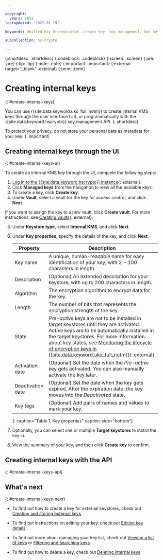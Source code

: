 ```yaml
---

copyright:
  years: 2022
lastupdated: "2022-01-19"

keywords: Unified Key Orchestrator, create key, key management, kms key

subcollection: hs-crypto

---
```


{:shortdesc: .shortdesc}
{:codeblock: .codeblock}
{:screen: .screen}
{:pre: .pre}
{:tip: .tip}
{:note: .note}
{:important: .important}
{:external: target="_blank" .external}
{:term: .term}


# Creating internal keys
{: #create-internal-keys}

You can use {{site.data.keyword.uko_full_notm}} to create internal KMS keys through the user interface (UI), or programmatically with the {{site.data.keyword.hscrypto}} key management API.
{: shortdesc}

To protect your privacy, do not store your personal data as metadata for your key.
{: important}

## Creating internal keys through the UI
{: #create-internal-keys-ui}

To create an internal KMS key through the UI, complete the following steps:

1. [Log in to the {{site.data.keyword.hscrypto}} instance](https://cloud.ibm.com/login){: external}.
2. Click **Managed keys** from the navigation to view all the available keys.
3. To create a key, click **Create key**.
4. Under **Vault**, select a vault for the key for access control, and click **Next**. 

  If you want to assign the key to a new vault, click **Create vault**. For more instructions, see [Creating vaults](/docs/hs-crypto?topic=hs-crypto-create-vaults){: external}.
  
5. Under **Keystore type**, select **Internal KMS**, and click **Next**. 
6. Under **Key properties**, specify the details of the key, and click **Next**.

    |       Property	     |                         Description                       |
    |----------------------|-----------------------------------------------------------|
    | Key name             | A unique, human-readable name for easy identification of your key, with 2 - 100 characters in length. |
    | Description          | (Optional) An extended description for your keystore, with up to 200 characters in length. |
    | Algorithm            | The encryption algorithm to encrypt data for the key.     |
    | Length               | The number of bits that represents the encryption strength of the key.   |
    | State                | _Pre-active_ keys are not to be installed in target keystores until they are activated. _Active_ keys are to be automatically installed in the target keystores. For more information about key states, see [Monitoring the lifecycle of encryption keys in {{site.data.keyword.uko_full_notm}}](/docs/hs-crypto?topic=hs-crypto-uko-key-states){: external} |
    | Activation date      | (Optional) Set the date when the _Pre-active_ key gets activated. You can also manually activate the key later. |
    | Deactivation date    | (Optional) Set the date when the key gets expired. After the expiration date, the key moves into the _Deactivated_ state. |
    | Key tags             | (Optional) Add pairs of names and values to mark your key.  |
    {: caption="Table 1. Key properties" caption-side="bottom"}

7. Optionally, you can select one or multiple **Target keystores** to install the key in. 
8. View the summary of your key, and then click **Create key** to confirm.




## Creating internal keys with the API
{: #create-internal-keys-api}






## What's next
{: #create-internal-keys-next}

- To find out how to create a key for external keystores, check out [Creating and storing external keys](/docs/hs-crypto?topic=hs-crypto-create-external-keys).
  
- To find out instructions on editing your key, check out [Editing key details](/docs/hs-crypto?topic=hs-crypto-edit-kms-keys).
  
- To find out more about managing your key list, check out [Viewing a list of keys](/docs/hs-crypto?topic=hs-crypto-view-key-list) or [Filtering and searching keys](/docs/hs-crypto?topic=hs-crypto-search-key-list).
  
- To find out how to delete a key, check out [Deleting internal keys](/docs/hs-crypto?topic=hs-crypto-delete-internal-keys).

